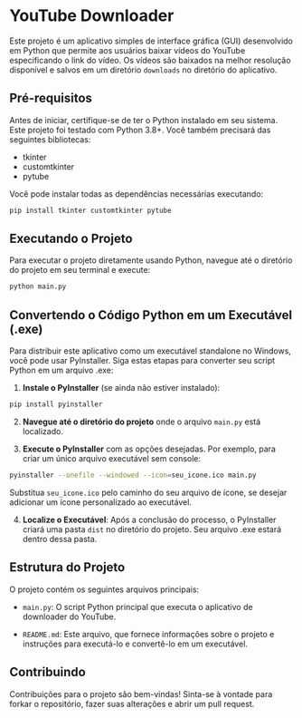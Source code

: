 # YouTube Downloader

Este projeto é um aplicativo simples de interface gráfica (GUI) desenvolvido em Python que permite aos usuários baixar vídeos do YouTube especificando o link do vídeo. Os vídeos são baixados na melhor resolução disponível e salvos em um diretório `downloads` no diretório do aplicativo.

## Pré-requisitos

Antes de iniciar, certifique-se de ter o Python instalado em seu sistema. Este projeto foi testado com Python 3.8+. Você também precisará das seguintes bibliotecas:

- tkinter
- customtkinter
- pytube

Você pode instalar todas as dependências necessárias executando:

```bash
pip install tkinter customtkinter pytube
```

## Executando o Projeto

Para executar o projeto diretamente usando Python, navegue até o diretório do projeto em seu terminal e execute:

```bash
python main.py
```

## Convertendo o Código Python em um Executável (.exe)

Para distribuir este aplicativo como um executável standalone no Windows, você pode usar PyInstaller. Siga estas etapas para converter seu script Python em um arquivo .exe:

1. **Instale o PyInstaller** (se ainda não estiver instalado):

```bash
pip install pyinstaller
```

2. **Navegue até o diretório do projeto** onde o arquivo `main.py` está localizado.

3. **Execute o PyInstaller** com as opções desejadas. Por exemplo, para criar um único arquivo executável sem console:

```bash
pyinstaller --onefile --windowed --icon=seu_icone.ico main.py
```

Substitua `seu_icone.ico` pelo caminho do seu arquivo de ícone, se desejar adicionar um ícone personalizado ao executável.

4. **Localize o Executável**: Após a conclusão do processo, o PyInstaller criará uma pasta `dist` no diretório do projeto. Seu arquivo .exe estará dentro dessa pasta.

## Estrutura do Projeto

O projeto contém os seguintes arquivos principais:

- `main.py`: O script Python principal que executa o aplicativo de downloader do YouTube.

- `README.md`: Este arquivo, que fornece informações sobre o projeto e instruções para executá-lo e convertê-lo em um executável.

## Contribuindo

Contribuições para o projeto são bem-vindas! Sinta-se à vontade para forkar o repositório, fazer suas alterações e abrir um pull request.
